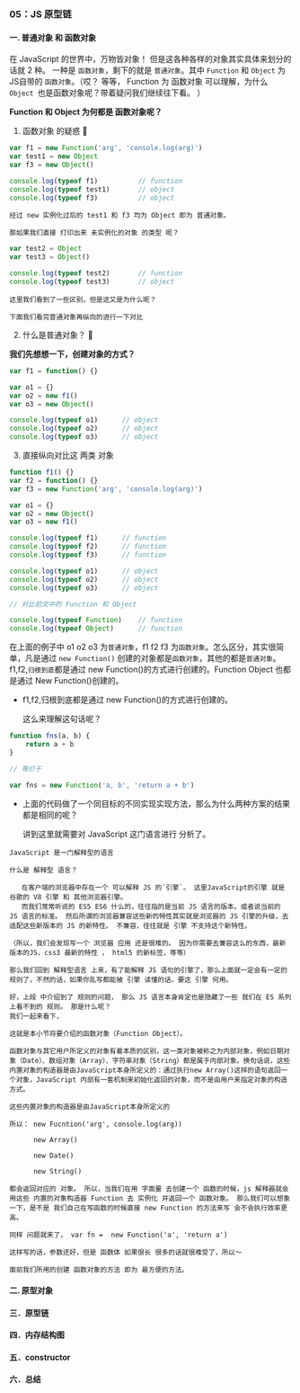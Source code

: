 ###  05：JS 原型链

#### 一. 普通对象 和 函数对象

在 JavaScript 的世界中，万物皆对象！ 但是这各种各样的对象其实具体来划分的话就 2 种。 一种是 `函数对象`，剩下的就是 `普通对象`。其中 `Function` 和 `Object` 为JS自带的 `函数对象`。（哎？ 等等， Function 为 函数对象 可以理解，为什么 `Object `也是函数对象呢？带着疑问我们继续往下看。 ）

**Function 和 Object 为何都是 函数对象呢？**


1. 函数对象 的疑惑 🤔

```javascript
var f1 = new Function('arg', 'console.log(arg)')
var test1 = new Object
var f3 = new Object()

console.log(typeof f1)			// function
console.log(typeof test1)		// object
console.log(typeof f3)			// object
```

	经过 new 实例化过后的 test1 和 f3 均为 Object 即为 普通对象。

	那如果我们直接 打印出来 未实例化的对象 的类型 呢？

```javascript
var test2 = Object
var test3 = Object()

console.log(typeof test2)		// function
console.log(typeof test3)		// object
```

	这里我们看到了一些区别，但是这又是为什么呢？

	下面我们看完普通对象再纵向的进行一下对比

2. 什么是普通对象？ 🤔

**我们先想想一下，创建对象的方式？**
	
```javascript
var f1 = function() {}

var o1 = {}
var o2 = new f1()
var o3 = new Object()

console.log(typeof o1)		// object
console.log(typeof o2)		// object
console.log(typeof o3)		// object
```

3.  直接纵向对比这 两类 对象

```javascript
function f1() {}
var f2 = function() {}
var f3 = new Function('arg', 'console.log(arg)')

var o1 = {}
var o2 = new Object()
var o3 = new f1()

console.log(typeof f1)		// function
console.log(typeof f2)		// function
console.log(typeof f3)		// function

console.log(typeof o1)		// object
console.log(typeof o2)		// object
console.log(typeof o3)		// object

// 对比前文中的 Function 和 Object

console.log(typeof Function)	// function
console.log(typeof Object)		// function
```

在上面的例子中 o1  o2  o3 为`普通对象`，f1  f2  f3 为`函数对象`。怎么区分，其实很简单，凡是通过 `new Function()` 创建的对象都是`函数对象`，其他的都是`普通对象`。f1,f2,`归根到底`都是通过 new Function()的方式进行创建的。Function Object 也都是通过 New Function()创建的。


* f1,f2,归根到底都是通过 new Function()的方式进行创建的。

	这么来理解这句话呢？
	
```javascript
function fns(a, b) {
	return a + b
}

// 等价于

var fns = new Function('a, b', 'return a + b')
```
	
* 上面的代码做了一个同目标的不同实现实现方法，那么为什么两种方案的结果都是相同的呢？

	讲到这里就需要对 JavaScript 这门语言进行 分析了。
	
` JavaScript 是一门解释型的语言 `

	什么是 解释型 语言？

	   在客户端的浏览器中存在一个 可以解释 JS 的`引擎`。 这里JavaScript的引擎 就是 谷歌的 V8 引擎 和 其他浏览器引擎。
	   而我们常常听说的 ES5 ES6 什么的，往往指的是当前 JS 语言的版本。或者说当前的 JS 语言的标准。 然后所谓的浏览器兼容这些新的特性其实就是浏览器的 JS 引擎的升级，去适配这些新版本的 JS 的新特性。 不兼容，往往就是 引擎 不支持这个新特性。

	（所以，我们会发现写一个 浏览器 应用 还是很难的。 因为你需要去兼容这么的东西，最新版本的JS，css3 最新的特性 ， html5 的新标签，等等）
	
	那么我们回到 解释型语言 上来，有了能解释 JS 语句的引擎了，那么上面就一定会有一定的规则了，不然的话，如果你乱写都能被 引擎 读懂的话，要这 引擎 何用。

	好，上段 中介绍到了 规则的问题， 那么 JS 语言本身肯定也是隐藏了一些 我们在 ES 系列上看不到的 规则。 那是什么呢？
	我们一起来看下，

	这就是本小节将要介绍的函数对象（Function Object）。
	
	函数对象与其它用户所定义的对象有着本质的区别，这一类对象被称之为内部对象，例如日期对象（Date）、数组对象（Array）、字符串对象（String）都是属于内部对象。换句话说，这些内置对象的构造器是由JavaScript本身所定义的：通过执行new Array()这样的语句返回一个对象，JavaScript 内部有一套机制来初始化返回的对象，而不是由用户来指定对象的构造方式。

`这些内置对象的构造器是由JavaScript本身所定义的`

	所以： new Fucntion('arg', console.log(arg)) 

		  new Array()
		  
		  new Date()

		  new String()

	都会返回对应的 对象。 所以，当我们在用 字面量 去创建一个 函数的时候，js 解释器就会 用这些 内置的对象构造器 Function 去 实例化 并返回一个 函数对象。 那么我们可以想象一下，是不是 我们自己在写函数的时候直接 new Function 的方法来写 会不会执行效率更高。

	同样 问题就来了， var fn =  new Function('a', 'return a')

	这样写的话，参数还好，但是 函数体 如果很长 很多的话就很难受了，所以～ 

	面前我们所用的创建 函数对象的方法 即为 最方便的方法。
	
#### 二. 原型对象



#### 三．原型链


####  四．内存结构图



####  五．constructor


####  六．总结